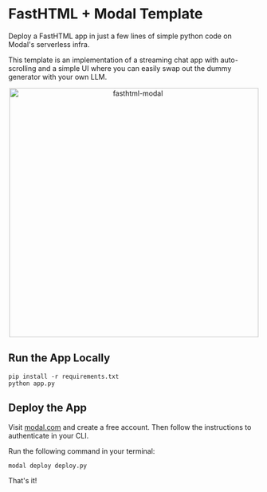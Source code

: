 # FastHTML + Modal Template

Deploy a FastHTML app in just a few lines of simple python code on Modal's serverless infra. 

This template is an implementation of a streaming chat app with auto-scrolling and a simple UI where you can easily swap out the dummy generator with your own LLM.

<div align="center">
  <img src="https://github.com/user-attachments/assets/0e8da83a-52e4-47d0-a89b-e4ade3a779ab" alt="fasthtml-modal" width="500">
</div>

## Run the App Locally
```
pip install -r requirements.txt
python app.py
```

## Deploy the App
Visit [modal.com](https://modal.com/) and create a free account. Then follow the instructions to authenticate in your CLI.

Run the following command in your terminal:
```
modal deploy deploy.py
```
That's it!
